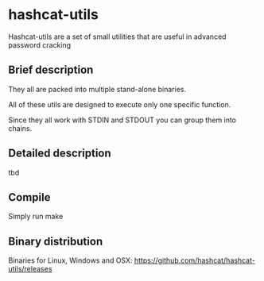 hashcat-utils
==============

Hashcat-utils are a set of small utilities that are useful in advanced password cracking

Brief description
--------------

They all are packed into multiple stand-alone binaries.

All of these utils are designed to execute only one specific function.

Since they all work with STDIN and STDOUT you can group them into chains.

Detailed description
--------------

tbd

Compile
--------------

Simply run make

Binary distribution
--------------

Binaries for Linux, Windows and OSX: https://github.com/hashcat/hashcat-utils/releases
